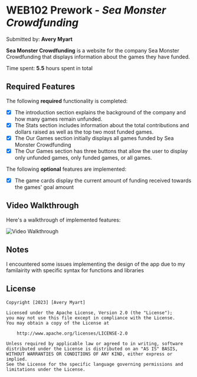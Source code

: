 # WEB102 Prework - *Sea Monster Crowdfunding*

Submitted by: **Avery Myart**

**Sea Monster Crowdfunding** is a website for the company Sea Monster Crowdfunding that displays information about the games they have funded.

Time spent: **5.5** hours spent in total

## Required Features

The following **required** functionality is completed:

* [x] The introduction section explains the background of the company and how many games remain unfunded.
* [x] The Stats section includes information about the total contributions and dollars raised as well as the top two most funded games.
* [x] The Our Games section initially displays all games funded by Sea Monster Crowdfunding
* [x] The Our Games section has three buttons that allow the user to display only unfunded games, only funded games, or all games.

The following **optional** features are implemented:

* [x] The game cards display the current amount of funding received towards the games' goal amount

## Video Walkthrough

Here's a walkthrough of implemented features:

<img src='https://github.com/AveryMyart/web102_prework/blob/main/web102-prework.gif' title='Video Walkthrough' width='' alt='Video Walkthrough' />


## Notes

I encountered some issues implementing the design of the app due to my familairity with specific syntax for functions and libraries

## License

    Copyright [2023] [Avery Myart]

    Licensed under the Apache License, Version 2.0 (the "License");
    you may not use this file except in compliance with the License.
    You may obtain a copy of the License at

        http://www.apache.org/licenses/LICENSE-2.0

    Unless required by applicable law or agreed to in writing, software
    distributed under the License is distributed on an "AS IS" BASIS,
    WITHOUT WARRANTIES OR CONDITIONS OF ANY KIND, either express or implied.
    See the License for the specific language governing permissions and
    limitations under the License.
